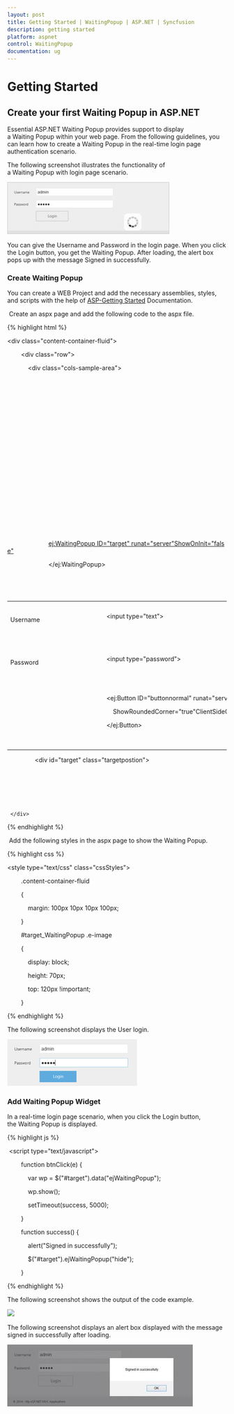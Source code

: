 ```yaml
---
layout: post
title: Getting Started | WaitingPopup | ASP.NET | Syncfusion
description: getting started
platform: aspnet
control: WaitingPopup
documentation: ug
---
```


# Getting Started

## Create your first Waiting Popup in ASP.NET  

Essential ASP.NET Waiting Popup provides support to display a Waiting Popup within your web page. From the following guidelines, you can learn how to create a Waiting Popup in the real-time login page authentication scenario.

The following screenshot illustrates the functionality of a Waiting Popup with login page scenario.

![](Getting-Started_images/Getting-Started_img1.jpeg) 



You can give the Username and Password in the login page. When you click the Login button, you get the Waiting Popup. After loading, the alert box pops up with the message Signed in successfully.

### Create Waiting Popup

You can create a WEB Project and add the necessary assemblies, styles, and scripts with the help of [ASP-Getting Started](http://help.syncfusion.com/aspnetmvc/captcha/getting-started#create-your-first-captcha-in-aspnet-mvc) Documentation.

 Create an aspx page and add the following code to the aspx file.

{% highlight html %}

<div class="content-container-fluid">

        <div class="row">

            <div class="cols-sample-area">

                <table>

                    <tr>

                        <td>

                            Username

                        </td>

                        <td>

                            <input type="text">

                        </td>

                    </tr>

                    <tr>

                        <td>

                            Password

                        </td>

                        <td>

                            <input type="password">

                        </td>

                    </tr>

                    <tr>

                        <td>

                        </td>

                        <td>

                            <ej:Button ID="buttonnormal" runat="server"Type="Button" Text="login" Size="Large"

                                ShowRoundedCorner="true"ClientSideOnClick="btnClick">

                            </ej:Button>

                        </td>

                        <ej:WaitingPopup ID="target" runat="server"ShowOnInit="false">

                        </ej:WaitingPopup>

                    </tr>

                </table>

                <div id="target" class="targetpostion">

                </div>

            </div>

        </div>

     </div>

{% endhighlight %}

 Add the following styles in the aspx page to show the Waiting Popup.



{% highlight css %}

<style type="text/css" class="cssStyles">

        .content-container-fluid

        {

            margin: 100px 10px 10px 100px;

        }



        #target_WaitingPopup .e-image

        {

            display: block;

            height: 70px;

            top: 120px !important;

        }

</style>

{% endhighlight %}

The following screenshot displays the User login.

 ![](Getting-Started_images/Getting-Started_img2.png) 



### Add Waiting Popup Widget

In a real-time login page scenario, when you click the Login button, the Waiting Popup is displayed.

{% highlight js %}

 <script type="text/javascript">

        function btnClick(e) {

            var wp = $("#target").data("ejWaitingPopup");

            wp.show();

            setTimeout(success, 5000);

        }

        function success() {

            alert("Signed in successfully");

            $("#target").ejWaitingPopup("hide");

        }

</script>

{% endhighlight %}



The following screenshot shows the output of the code example.

 ![](Getting-Started_images/Getting-Started_img3.png) 



The following screenshot displays an alert box displayed with the message signed in successfully after loading.

![](Getting-Started_images/Getting-Started_img4.jpeg) 



